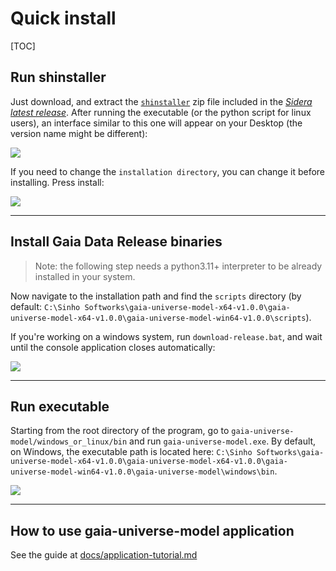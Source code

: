 # Quick install

[TOC]

## Run shinstaller

Just download, and extract the [`shinstaller`](https://github.com/mrsinho/sidera/releases/latest) zip file included in the [_Sidera latest release_](https://github.com/sidera/releases/latest). After running the executable (or the python script for linux users), an interface similar to this one will appear on your Desktop (the version name might be different):

![](./media/shinstaller.png)

If you need to change the `installation directory`, you can change it before installing. Press install:

![](./media/shinstaller-install.png)

---

## Install Gaia Data Release binaries

> Note: the following step needs a python3.11+ interpreter to be already installed in your system.

Now navigate to the installation path and find the `scripts` directory (by default: `C:\Sinho Softworks\gaia-universe-model-x64-v1.0.0\gaia-universe-model-x64-v1.0.0\gaia-universe-model-win64-v1.0.0\scripts`).

If you're working on a windows system, run `download-release.bat`, and wait until the console application closes automatically:

![](./media/download-release.png)

---

## Run executable

Starting from the root directory of the program, go to `gaia-universe-model/windows_or_linux/bin` and run `gaia-universe-model.exe`. By default, on Windows, the executable path is located here: `C:\Sinho Softworks\gaia-universe-model-x64-v1.0.0\gaia-universe-model-x64-v1.0.0\gaia-universe-model-win64-v1.0.0\gaia-universe-model\windows\bin`.

![](./media/gaia-universe-model-startup.png)

---

## How to use gaia-universe-model application

See the guide at [docs/application-tutorial.md](application-tutorial.md)